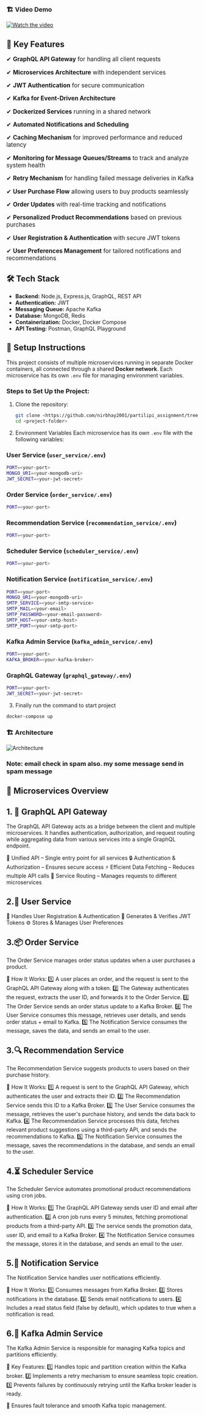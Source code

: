 ### **🏗 Video Demo**

[![Watch the video](https://res.cloudinary.com/dtqnwfxnx/image/upload/v1742492103/thumbnail_pr_coy8yv.png)](https://res.cloudinary.com/dtqnwfxnx/video/upload/v1742491912/pratilipi_assignment_video_1_cmzrvj.mp4)


## 🚀 Key Features  

<p style="font-size: 1.1em;">✔ <b>GraphQL API Gateway</b> for handling all client requests</p>  
<p style="font-size: 1.1em;">✔ <b>Microservices Architecture</b> with independent services</p>  
<p style="font-size: 1.1em;">✔ <b>JWT Authentication</b> for secure communication</p>  
<p style="font-size: 1.1em;">✔ <b>Kafka for Event-Driven Architecture</b></p>  
<p style="font-size: 1.1em;">✔ <b>Dockerized Services</b> running in a shared network</p>  
<p style="font-size: 1.1em;">✔ <b>Automated Notifications and Scheduling</b></p>  
<p style="font-size: 1.1em;">✔ <b>Caching Mechanism</b> for improved performance and reduced latency</p>  
<p style="font-size: 1.1em;">✔ <b>Monitoring for Message Queues/Streams</b> to track and analyze system health</p>  
<p style="font-size: 1.1em;">✔ <b>Retry Mechanism</b> for handling failed message deliveries in Kafka</p>  
<p style="font-size: 1.1em;">✔ <b>User Purchase Flow</b> allowing users to buy products seamlessly</p>  
<p style="font-size: 1.1em;">✔ <b>Order Updates</b> with real-time tracking and notifications</p>  
<p style="font-size: 1.1em;">✔ <b>Personalized Product Recommendations</b> based on previous purchases</p>  
<p style="font-size: 1.1em;">✔ <b>User Registration & Authentication</b> with secure JWT tokens</p>  
<p style="font-size: 1.1em;">✔ <b>User Preferences Management</b> for tailored notifications and recommendations</p>  

## 🛠 Tech Stack

- **Backend:** Node.js, Express.js, GraphQL, REST API  
- **Authentication:** JWT  
- **Messaging Queue:** Apache Kafka  
- **Database:** MongoDB, Redis  
- **Containerization:** Docker, Docker Compose  
- **API Testing:** Postman, GraphQL Playground


## 🔧 Setup Instructions

This project consists of multiple microservices running in separate Docker containers, all connected through a shared **Docker network**. Each microservice has its own `.env` file for managing environment variables.

### Steps to Set Up the Project:

1. Clone the repository:  
   ```sh
   git clone <https://github.com/nirbhay2001/partilipi_assignment/tree/main>
   cd <project-folder>

2. Environment Variables 
Each microservice has its own `.env` file with the following variables:  

### **User Service (`user_service/.env`)**
```sh
PORT=<your-port>
MONGO_URI=<your-mongodb-uri>
JWT_SECRET=<your-jwt-secret>
```
### **Order Service (`order_service/.env`)**
```sh
PORT=<your-port>
```
### **Recommendation Service (`recommendation_service/.env`)**
```sh
PORT=<your-port>
```
### **Scheduler Service (`scheduler_service/.env`)**
```sh
PORT=<your-port>
```
### **Notification Service (`notification_service/.env`)**
```sh
PORT=<your-port>
MONGO_URI=<your-mongodb-uri>
SMTP_SERVICE=<your-smtp-service>
SMTP_MAIL=<your-email>
SMTP_PASSWORD=<your-email-password>
SMTP_HOST=<your-smtp-host>
SMTP_PORT=<your-smtp-port>
```
### **Kafka Admin Service (`kafka_admin_service/.env`)**
```sh
PORT=<your-port>
KAFKA_BROKER=<your-kafka-broker>
```
### **GraphQL Gateway (`graphql_gateway/.env`)**
```sh
PORT=<your-port>
JWT_SECRET=<your-jwt-secret>
```
3. Finally run the command to start project
```sh
docker-compose up
```
### **🏗 Architecture**

![Architecture](https://res.cloudinary.com/dtqnwfxnx/image/upload/v1742490007/image_nirbhay_nluujh.jpg )

### **Note:** email check in spam also. my some message send in spam message

## **📜 Microservices Overview**
## **1. 🚀 GraphQL API Gateway**

The GraphQL API Gateway acts as a bridge between the client and multiple microservices. It handles authentication, authorization, and request routing while aggregating data from various services into a single GraphQL endpoint.

📡 Unified API – Single entry point for all services
🔒 Authentication & Authorization – Ensures secure access
⚡ Efficient Data Fetching – Reduces multiple API calls
🔄 Service Routing – Manages requests to different microservices

## **2.👤 User Service**
🔐 Handles User Registration & Authentication
🔑 Generates & Verifies JWT Tokens
⚙️ Stores & Manages User Preferences
## **3.📦 Order Service**
The Order Service manages order status updates when a user purchases a product.

🚀 How It Works:
1️⃣ A user places an order, and the request is sent to the GraphQL API Gateway along with a token.
2️⃣ The Gateway authenticates the request, extracts the user ID, and forwards it to the Order Service.
3️⃣ The Order Service sends an order status update to a Kafka Broker.
4️⃣ The User Service consumes this message, retrieves user details, and sends order status + email to Kafka.
5️⃣ The Notification Service consumes the message, saves the data, and sends an email to the user.

## **3.🔍 Recommendation Service**
The Recommendation Service suggests products to users based on their purchase history.

🚀 How It Works:
1️⃣ A request is sent to the GraphQL API Gateway, which authenticates the user and extracts their ID.
2️⃣ The Recommendation Service sends this ID to a Kafka Broker.
3️⃣ The User Service consumes the message, retrieves the user's purchase history, and sends the data back to Kafka.
4️⃣ The Recommendation Service processes this data, fetches relevant product suggestions using a third-party API, and sends the recommendations to Kafka.
5️⃣ The Notification Service consumes the message, saves the recommendations in the database, and sends an email to the user.

## **4.⏳ Scheduler Service**
The Scheduler Service automates promotional product recommendations using cron jobs.

🚀 How It Works:
1️⃣ The GraphQL API Gateway sends user ID and email after authentication.
2️⃣ A cron job runs every 5 minutes, fetching promotional products from a third-party API.
3️⃣ The service sends the promotion data, user ID, and email to a Kafka Broker.
4️⃣ The Notification Service consumes the message, stores it in the database, and sends an email to the user.
## **5.🔔 Notification Service**
The Notification Service handles user notifications efficiently.

🚀 How It Works:
1️⃣ Consumes messages from Kafka Broker.
2️⃣ Stores notifications in the database.
3️⃣ Sends email notifications to users.
4️⃣ Includes a read status field (false by default), which updates to true when a notification is read.
## **6.📡 Kafka Admin Service**
The Kafka Admin Service is responsible for managing Kafka topics and partitions efficiently.

🚀 Key Features:
1️⃣ Handles topic and partition creation within the Kafka broker.
2️⃣ Implements a retry mechanism to ensure seamless topic creation.
3️⃣ Prevents failures by continuously retrying until the Kafka broker leader is ready.

🔹 Ensures fault tolerance and smooth Kafka topic management.

